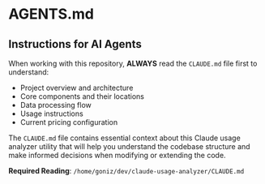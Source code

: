 # AGENTS.md

## Instructions for AI Agents

When working with this repository, **ALWAYS** read the `CLAUDE.md` file first to understand:

- Project overview and architecture
- Core components and their locations
- Data processing flow
- Usage instructions
- Current pricing configuration

The `CLAUDE.md` file contains essential context about this Claude usage analyzer utility that will help you understand the codebase structure and make informed decisions when modifying or extending the code.

**Required Reading**: `/home/goniz/dev/claude-usage-analyzer/CLAUDE.md`
